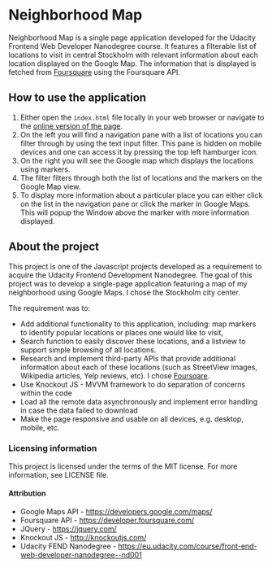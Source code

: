 # Neighborhood Map
Neighborhood Map is a single page application developed for the Udacity Frontend
Web Developer Nanodegree course.
It features a filterable list of locations to visit in central Stockholm with
relevant information about each location displayed on the Google Map. The information that is displayed is fetched from [Foursquare](https://www.foursquare.com) using the Foursquare API.

## How to use the application
1) Either open the `index.html` file locally in your web browser or navigate to the  [online version of the page](https://mburazin.github.io/neighborhood-map).
1) On the left you will find a navigation pane with a list of locations you can filter through by using the text input filter. This pane is hidden on mobile devices and one can access it by pressing the top left hamburger icon.
1) On the right you will see the Google map which displays the locations using markers.
1) The filter filters through both the list of locations and the markers on the Google Map view.
1) To display more information about a particular place you can either click on the list in the navigation pane or click the marker in Google Maps. This will popup the Window above the marker with more information displayed.

## About the project
This project is one of the Javascript projects developed as a requirement to acquire the Udacity Frontend Development Nanodegree. The goal of this project was to develop a single-page application featuring a map of my neighborhood using Google Maps. I chose the Stockholm city center.  

The requirement was to:

- Add additional functionality to this application, including: map markers to identify popular locations or places one would like to visit,
- Search function to easily discover these locations, and a listview to support simple browsing of all locations.
- Research and implement third-party APIs that provide additional information about each of these locations (such as StreetView images, Wikipedia articles, Yelp reviews, etc). I chose [Foursqare](https://www.foursquare.com).
- Use Knockout JS - MVVM framework to do separation of concerns within the code
- Load all the remote data asynchronously and implement error handling in case the data failed to download
- Make the page responsive and usable on all devices, e.g. desktop, mobile, etc.


### Licensing information
This project is licensed under the terms of the MIT license. For more information, see LICENSE file.

#### Attribution
- Google Maps API - https://developers.google.com/maps/
- Foursquare API - https://developer.foursquare.com/
- JQuery - https://jquery.com/
- Knockout JS - http://knockoutjs.com/
- Udacity FEND Nanodegree - https://eu.udacity.com/course/front-end-web-developer-nanodegree--nd001
